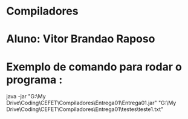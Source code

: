 # Compiladores
# Aluno: Vitor Brandao Raposo

# Exemplo de comando para rodar o programa :

java -jar "G:\My Drive\Coding\CEFET\Compiladores\Entrega01\Entrega01.jar" "G:\My Drive\Coding\CEFET\Compiladores\Entrega01\testes\teste1.txt"